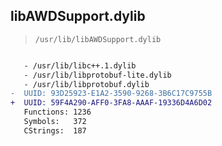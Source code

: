 ## libAWDSupport.dylib

> `/usr/lib/libAWDSupport.dylib`

```diff

   - /usr/lib/libc++.1.dylib
   - /usr/lib/libprotobuf-lite.dylib
   - /usr/lib/libprotobuf.dylib
-  UUID: 93D25923-E1A2-3590-9268-3B6C17C9755B
+  UUID: 59F4A290-AFF0-3FA8-AAAF-19336D4A6D02
   Functions: 1236
   Symbols:   372
   CStrings:  187

```
